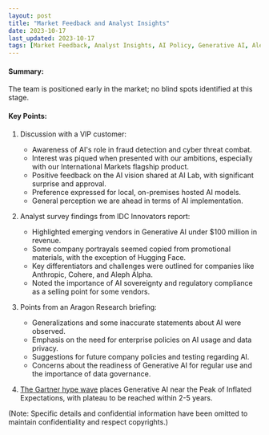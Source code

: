 ```yaml
---
layout: post
title: "Market Feedback and Analyst Insights"
date: 2023-10-17
last_updated: 2023-10-17
tags: [Market Feedback, Analyst Insights, AI Policy, Generative AI, Aleph Alpha, Anthropic]
---
```


#### Summary:
The team is positioned early in the market; no blind spots identified at this stage.

#### Key Points:
1. Discussion with a VIP customer:
   - Awareness of AI's role in fraud detection and cyber threat combat.
   - Interest was piqued when presented with our ambitions, especially with our International Markets flagship product.
   - Positive feedback on the AI vision shared at AI Lab, with significant surprise and approval.
   - Preference expressed for local, on-premises hosted AI models.
   - General perception we are ahead in terms of AI implementation.

2. Analyst survey findings from IDC Innovators report:
   - Highlighted emerging vendors in Generative AI under $100 million in revenue.
   - Some company portrayals seemed copied from promotional materials, with the exception of Hugging Face.
   - Key differentiators and challenges were outlined for companies like Anthropic, Cohere, and Aleph Alpha.
   - Noted the importance of AI sovereignty and regulatory compliance as a selling point for some vendors.

3. Points from an Aragon Research briefing:
   - Generalizations and some inaccurate statements about AI were observed.
   - Emphasis on the need for enterprise policies on AI usage and data privacy.
   - Suggestions for future company policies and testing regarding AI.
   - Concerns about the readiness of Generative AI for regular use and the importance of data governance.

4. [The Gartner hype wave](https://www.gartner.com/en/newsroom/press-releases/2023-08-16-gartner-places-generative-ai-on-the-peak-of-inflated-expectations-on-the-2023-hype-cycle-for-emerging-technologies) places Generative AI near the Peak of Inflated Expectations, with plateau to be reached within 2-5 years.

(Note: Specific details and confidential information have been omitted to maintain confidentiality and respect copyrights.)